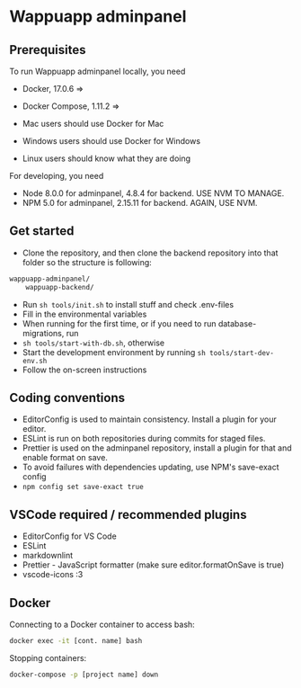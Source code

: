 # Wappuapp adminpanel

## Prerequisites

To run Wappuapp adminpanel locally, you need

- Docker, 17.0.6 =>
- Docker Compose, 1.11.2 =>

- Mac users should use Docker for Mac
- Windows users should use Docker for Windows
- Linux users should know what they are doing

For developing, you need

- Node 8.0.0 for adminpanel, 4.8.4 for backend. USE NVM TO MANAGE.
- NPM 5.0 for adminpanel, 2.15.11 for backend. AGAIN, USE NVM.

## Get started

- Clone the repository, and then clone the backend repository into that folder so the structure is following:

```sh
wappuapp-adminpanel/
    wappuapp-backend/
```

- Run `sh tools/init.sh` to install stuff and check .env-files
- Fill in the environmental variables
- When running for the first time, or if you need to run database-migrations, run
- `sh tools/start-with-db.sh`, otherwise
- Start the development environment by running `sh tools/start-dev-env.sh`
- Follow the on-screen instructions

## Coding conventions

- EditorConfig is used to maintain consistency. Install a plugin for your editor.
- ESLint is run on both repositories during commits for staged files.
- Prettier is used on the adminpanel repository, install a plugin for that and enable format on save.
- To avoid failures with dependencies updating, use NPM's save-exact config
- `npm config set save-exact true`

## VSCode required / recommended plugins

- EditorConfig for VS Code
- ESLint
- markdownlint
- Prettier - JavaScript formatter (make sure editor.formatOnSave is true)
- vscode-icons :3

## Docker

Connecting to a Docker container to access bash:

```sh
docker exec -it [cont. name] bash
```

Stopping containers:

```sh
docker-compose -p [project name] down
```